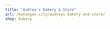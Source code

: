 ```yaml
---
title: "Audrey's Bakery & Store"
url: /batangas-city/audreys-bakery-and-store/
shop: bakery
---
```

